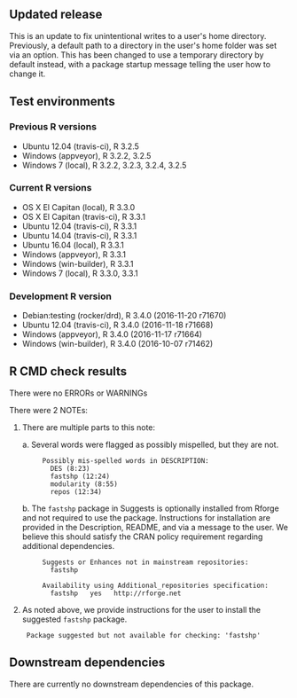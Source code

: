 ## Updated release

This is an update to fix unintentional writes to a user's home directory.
Previously, a default path to a directory in the user's home folder was set via an option.
This has been changed to use a temporary directory by default instead, with a package startup message telling the user how to change it.

## Test environments

### Previous R versions
* Ubuntu 12.04        (travis-ci), R 3.2.5
* Windows              (appveyor), R 3.2.2, 3.2.5
* Windows 7               (local), R 3.2.2, 3.2.3, 3.2.4, 3.2.5

### Current R versions
* OS X El Capitan      (local), R 3.3.0
* OS X El Capitan  (travis-ci), R 3.3.1
* Ubuntu 12.04     (travis-ci), R 3.3.1
* Ubuntu 14.04     (travis-ci), R 3.3.1
* Ubuntu 16.04         (local), R 3.3.1
* Windows           (appveyor), R 3.3.1
* Windows        (win-builder), R 3.3.1
* Windows 7            (local), R 3.3.0, 3.3.1

### Development R version
* Debian:testing  (rocker/drd), R 3.4.0 (2016-11-20 r71670)
* Ubuntu 12.04     (travis-ci), R 3.4.0 (2016-11-18 r71668)
* Windows           (appveyor), R 3.4.0 (2016-11-17 r71664)
* Windows        (win-builder), R 3.4.0 (2016-10-07 r71462)

## R CMD check results

There were no ERRORs or WARNINGs

There were 2 NOTEs:

1. There are multiple parts to this note:

    a. Several words were flagged as possibly mispelled, but they are not.
    
            Possibly mis-spelled words in DESCRIPTION:
              DES (8:23)
              fastshp (12:24)
              modularity (8:55)
              repos (12:34)

    b. The `fastshp` package in Suggests is optionally installed from Rforge and not required to use the package. Instructions for installation are provided in the Description, README, and via a message to the user. We believe this should satisfy the CRAN policy requirement regarding additional dependencies.

            Suggests or Enhances not in mainstream repositories:
              fastshp
          
            Availability using Additional_repositories specification:
              fastshp   yes   http://rforge.net

2. As noted above, we provide instructions for the user to install the suggested `fastshp` package.

        Package suggested but not available for checking: 'fastshp'

## Downstream dependencies

There are currently no downstream dependencies of this package.
